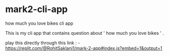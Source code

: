 # mark2-cli-app

how much you love bikes cli app

This is my cli app that contains question about ' how much you love bikes ' .

play this directly through this link : -   
https://replit.com/@RohitSaklani1/mark-2-app#index.js?embed=1&output=1
